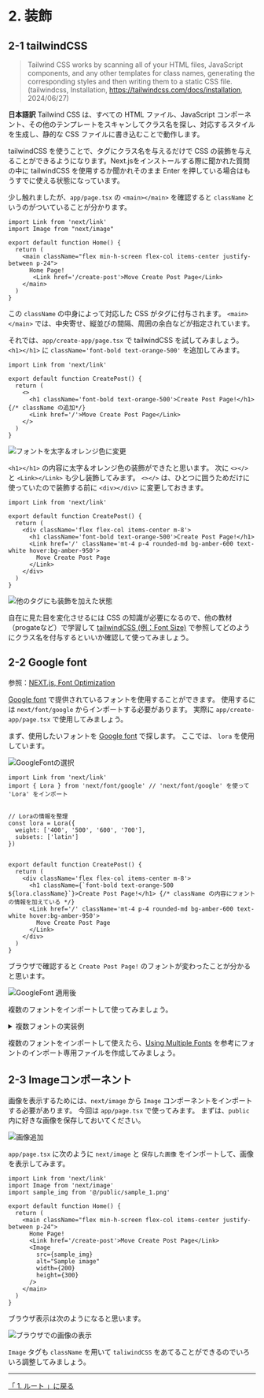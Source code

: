 # 2. 装飾

## 2-1 tailwindCSS
>Tailwind CSS works by scanning all of your HTML files, JavaScript components, and any other templates for class names, generating the corresponding styles and then writing them to a static CSS file.
(tailwindcss, Installation, https://tailwindcss.com/docs/installation, 2024/06/27)

**日本語訳**
Tailwind CSS は、すべての HTML ファイル、JavaScript コンポーネント、その他のテンプレートをスキャンしてクラス名を探し、対応するスタイルを生成し、静的な CSS ファイルに書き込むことで動作します。

tailwindCSS を使うことで、タグにクラス名を与えるだけで CSS の装飾を与えることができるようになります。Next.jsをインストールする際に聞かれた質問の中に tailwindCSS を使用するか聞かれそのまま Enter を押している場合はもうすでに使える状態になっています。

少し触れましたが、`app/page.tsx` の `<main></main>` を確認すると `className` というのがついていることが分かります。

```tsx
import Link from 'next/link'
import Image from "next/image"

export default function Home() {
  return (
    <main className="flex min-h-screen flex-col items-center justify-between p-24">
      Home Page!
       <Link href='/create-post'>Move Create Post Page</Link>
    </main>
  )
}
```

この `className` の中身によって対応した CSS がタグに付与されます。 `<main></main>` では、中央寄せ、縦並びの間隔、周囲の余白などが指定されています。

それでは、`app/create-app/page.tsx` で tailwindCSS を試してみましょう。
`<h1></h1>` に `className='font-bold text-orange-500'` を追加してみます。

```tsx
import Link from 'next/link'

export default function CreatePost() {
  return (
    <>
      <h1 className='font-bold text-orange-500'>Create Post Page!</h1> {/* className の追加*/}
      <Link href='/'>Move Create Post Page</Link>
    </>
  )
}
```

![フォントを太字＆オレンジ色に変更](./img/front-end_2-1_1.png)

`<h1></h1>` の内容に太字＆オレンジ色の装飾ができたと思います。
次に `<></>` と `<Link></Link>` も少し装飾してみます。
`<></>` は、ひとつに囲うためだけに使っていたので装飾する前に `<div></div>` に変更しておきます。

```tsx
import Link from 'next/link'

export default function CreatePost() {
  return (
    <div className='flex flex-col items-center m-8'>
      <h1 className='font-bold text-orange-500'>Create Post Page!</h1>
      <Link href='/' className='mt-4 p-4 rounded-md bg-amber-600 text-white hover:bg-amber-950'>
        Move Create Post Page
      </Link>
    </div>
  )
}
```

![他のタグにも装飾を加えた状態](./img/front-end_2-1_2.png)


自在に見た目を変化させるには CSS の知識が必要になるので、他の教材（progateなど）で学習して [tailwindCSS (例：Font Size)](https://tailwindcss.com/docs/font-size) で参照してどのようにクラス名を付与するといいか確認して使ってみましょう。



## 2-2 Google font
参照：[NEXT.js, Font Optimization](https://nextjs.org/docs/app/building-your-application/optimizing/fonts#google-fonts)


[Google font](https://fonts.google.com/) で提供されているフォントを使用することができます。
使用するには `next/font/google` からインポートする必要があります。
実際に `app/create-app/page.tsx` で使用してみましょう。

まず、使用したいフォントを [Google font](https://fonts.google.com/) で探します。
ここでは、 `lora` を使用しています。

![GoogleFontの選択](./img/front-end_2-2_1.png)

```tsx
import Link from 'next/link'
import { Lora } from 'next/font/google' // 'next/font/google' を使って 'Lora' をインポート


// Loraの情報を整理
const lora = Lora({
  weight: ['400', '500', '600', '700'],
  subsets: ['latin']
})


export default function CreatePost() {
  return (
    <div className='flex flex-col items-center m-8'>
      <h1 className={`font-bold text-orange-500 ${lora.className}`}>Create Post Page!</h1> {/* className の内容にフォントの情報を加えている */}
      <Link href='/' className='mt-4 p-4 rounded-md bg-amber-600 text-white hover:bg-amber-950'>
        Move Create Post Page
      </Link>
    </div>
  )
}
```

ブラウザで確認すると `Create Post Page!` のフォントが変わったことが分かると思います。

![GoogleFont 適用後](./img/front-end_2-2_2.png)

複数のフォントをインポートして使ってみましょう。

<details>

<summary>複数フォントの実装例</summary>

### app/create-app/page.tsx
 
```tsx
import Link from 'next/link'
import { Lora, Teko } from 'next/font/google'

const lora = Lora({
  weight: ['400', '500', '600', '700'],
  subsets: ['latin']
})

const teko = Teko({
  weight: ['300', '600'],
  subsets: ['latin']
})

export default function CreatePost() {
  return (
    <div className='flex flex-col items-center m-8'>
      <h1 className={`font-bold text-orange-500 ${lora.className}`}>Create Post Page!</h1>
      <Link href='/' className={`mt-4 p-4 rounded-md bg-amber-600 text-white hover:bg-amber-950 ${teko.className}`}>
        Move Create Post Page
      </Link>
    </div>
  )
}
```
### ブラウザ表示

![GoogleFont の複数適用](./img/front-end_2-2_3.png)

</details>

複数のフォントをインポートして使えたら、[Using Multiple Fonts](https://nextjs.org/docs/app/building-your-application/optimizing/fonts#using-multiple-fonts) を参考にフォントのインポート専用ファイルを作成してみましょう。



## 2-3 Imageコンポーネント
画像を表示するためには、`next/image` から `Image` コンポーネントをインポートする必要があります。
今回は `app/page.tsx` で使ってみます。
まずは、`public` 内に好きな画像を保存しておいてください。

![画像追加](./img/front-end_2-3_1.png)

`app/page.tsx` に次のように `next/image` と `保存した画像` をインポートして、画像を表示してみます。

```tsx
import Link from 'next/link'
import Image from 'next/image'
import sample_img from '@/public/sample_1.png'

export default function Home() {
  return (
    <main className="flex min-h-screen flex-col items-center justify-between p-24">
      Home Page!
      <Link href='/create-post'>Move Create Post Page</Link>
      <Image
        src={sample_img}
        alt="Sample image"
        width={200}
        height={300}
      />
    </main>
  )
}

```

ブラウザ表示は次のようになると思います。

![ブラウザでの画像の表示](./img/front-end_2-3_2.png)

`Image` タグも `className` を用いて `taliwindCSS` をあてることができるのでいろいろ調整してみましょう。



---
[「 1. ルート 」に戻る](./front-end_1.md)